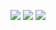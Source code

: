 <p align="center">
  <img src ="https://github-readme-stats.vercel.app/api?username=Mueller-Patrick&show_icons=true&count_private=true&theme=darcula&hide_border=true&bg_color=00000000">
  <img src="https://github-readme-stats.vercel.app/api/top-langs/?username=Mueller-Patrick&hide_border=true&theme=dark&layout=compact&exclude_repo=Betterzon-Midterm,SE-e-Portfolio&hide=CSS,SCSS,SASS,Gherkin&bg_color=00000000">
  <img src ="https://github-readme-streak-stats.herokuapp.com?user=Mueller-Patrick&theme=darcula&hide_border=true&background=FFFFFF00">
</p>
